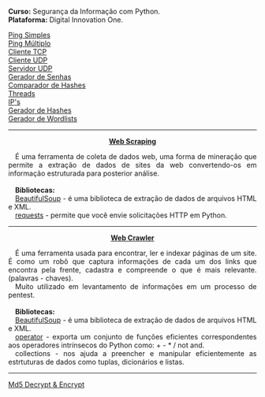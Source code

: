 **Curso:** Segurança da Informação com Python. <br>
**Plataforma:** Digital Innovation One.

[Ping Simples](https://github.com/lucasrmagalhaes/seguranca_informacao-py/blob/main/ping_simples.py) <br>
[Ping Múltiplo](https://github.com/lucasrmagalhaes/seguranca_informacao-py/blob/main/ping_multiplo.py) <br>
[Cliente TCP](https://github.com/lucasrmagalhaes/seguranca_informacao-py/blob/main/cliente_TCP.py) <br>
[Cliente UDP](https://github.com/lucasrmagalhaes/seguranca_informacao-py/blob/main/cliente_UDP.py) <br>
[Servidor UDP](https://github.com/lucasrmagalhaes/seguranca_informacao-py/blob/main/servidor_UDP.py) <br>
[Gerador de Senhas](https://github.com/lucasrmagalhaes/seguranca_informacao-py/blob/main/gerador_de_senhas.py) <br>
[Comparador de Hashes](https://github.com/lucasrmagalhaes/seguranca_informacao-py/blob/main/comparador_de_hashes.py) <br>
[Threads](https://github.com/lucasrmagalhaes/seguranca_informacao-py/blob/main/threads.py) <br>
[IP's](https://github.com/lucasrmagalhaes/seguranca_informacao-py/blob/main/ips.py) <br>
[Gerador de Hashes](https://github.com/lucasrmagalhaes/seguranca_informacao-py/blob/main/gerador_de_hashes.py) <br>
[Gerador de Wordlists](https://github.com/lucasrmagalhaes/seguranca_informacao-py/blob/main/gerador_de_wordlists.py)

<hr>

<p align="center">
    <a href="https://github.com/lucasrmagalhaes/seguranca_informacao-py/blob/main/web_scraping.py"><strong>Web Scraping</strong></a>
</p>

<p align="justify">
    &emsp;É uma ferramenta de coleta de dados web, uma forma de mineração que permite a extração de dados de sites da web convertendo-os em informação estruturada para posterior análise. <br><br>
    &emsp;<strong>Bibliotecas:</strong> <br> 
    &emsp;<a href="https://pypi.org/project/beautifulsoup4/">BeautifulSoup</a> - é uma biblioteca de extração de dados de arquivos HTML e XML. <br> 
    &emsp;<a href="https://pypi.org/project/requests/">requests</a> - permite que você envie solicitações HTTP em Python.
</p>

<hr>

<p align="center">
    <a href="https://github.com/lucasrmagalhaes/seguranca_informacao-py/blob/main/web_crawler.py"><strong>Web Crawler</strong></a>
</p>

<p align="justify">
    &emsp;É uma ferramenta usada para encontrar, ler e indexar páginas de um site. É como um robô que captura informações de cada um dos links que encontra pela frente, cadastra e compreende o que é mais relevante. (palavras - chaves). <br>
    &emsp;Muito utilizado em levantamento de informações em um processo de pentest. <br><br>
    &emsp;<strong>Bibliotecas:</strong> <br> 
    &emsp;<a href="https://pypi.org/project/beautifulsoup4/">BeautifulSoup</a> - é uma biblioteca de extração de dados de arquivos HTML e XML. <br> 
    &emsp;<a href="#">operator</a> - exporta um conjunto de funções eficientes correspondentes aos operadores intrínsecos do Python como: + - * / not and. <br>
    &emsp;collections - nos ajuda a preencher e manipular eficientemente as estrtuturas de dados como tuplas, dicionários e listas.
</p>

<hr>

[Md5 Decrypt & Encrypt](https://md5decrypt.net/en/)